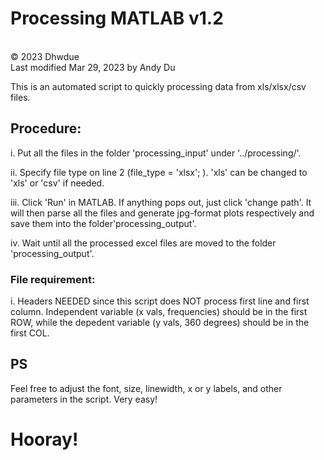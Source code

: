 
# Processing MATLAB v1.2 
<br />
&copy; 2023 Dhwdue 
<br />
Last modified Mar 29, 2023 by Andy Du
<br />


This is an automated script to quickly processing data from xls/xlsx/csv files.


## Procedure:

i. Put all the files in the folder 'processing_input' under '../processing/'. <br />

 
ii. Specify file type on line 2 (file_type = 'xlsx'; ). 'xls' can be changed to 'xls' or 'csv' if needed. <br />

iii. Click 'Run' in MATLAB. If anything pops out, just click 'change path'. It will then parse all the files and generate jpg-format plots respectively and save them into the folder'processing_output'. <br />

iv. Wait until all the processed excel files are moved to the folder 'processing_output'. <br />


### File requirement:

i. Headers NEEDED since this script does NOT process first line and first column. Independent variable (x vals, frequencies) should be in the first ROW, while the depedent variable (y vals, 360 degrees) should be in the first COL.  <br />


## PS 

Feel free to adjust the font, size, linewidth, x or y labels, and other parameters in the script. Very easy!



# Hooray!
